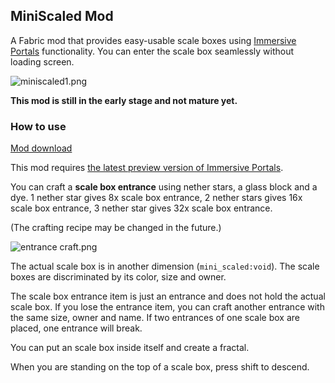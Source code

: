## MiniScaled Mod

A Fabric mod that provides easy-usable scale boxes using [Immersive Portals](https://github.com/qouteall/ImmersivePortalsMod) functionality. You can enter the scale box seamlessly without loading screen.

![miniscaled1.png](https://i.loli.net/2021/09/30/J9bBF82tRu5yIkW.png)

**This mod is still in the early stage and not mature yet.**

### How to use

[Mod download](https://github.com/qouteall/MiniScaledMod/releases)

This mod requires [the latest preview version of Immersive Portals](https://github.com/qouteall/ImmersivePortalsMod/releases).

You can craft a **scale box entrance** using nether stars, a glass block and a dye. 1 nether star gives 8x scale box entrance, 2 nether stars gives 16x scale box entrance, 3 nether star gives 32x scale box entrance.

(The crafting recipe may be changed in the future.)

![entrance craft.png](https://i.loli.net/2021/09/30/Hu4XyGe1DKEqZFV.png)

The actual scale box is in another dimension (`mini_scaled:void`). The scale boxes are discriminated by its color, size and owner. 

The scale box entrance item is just an entrance and does not hold the actual scale box. If you lose the entrance item, you can craft another entrance with the same size, owner and name. If two entrances of one scale box are placed, one entrance will break.

You can put an scale box inside itself and create a fractal.

When you are standing on the top of a scale box, press shift to descend.

